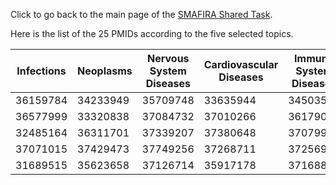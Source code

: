 
Click to go back to the main page of the [SMAFIRA Shared Task](https://smafira-bf3r.github.io/smafira-st/).

Here is the list of the 25 PMIDs according to the five selected topics.

| Infections | Neoplasms | Nervous System Diseases | Cardiovascular Diseases | Immune System Diseases |
| --- | --- | --- | --- | --- |
|	36159784	| 34233949	| 35709748 | 33635944 | 34503569 |
| 36577999	| 33320838 | 37084732 | 37010266 | 36179018 |
| 32485164	| 36311701 | 37339207 | 37380648 | 37079985 |
| 37071015	| 37429473 | 37749256 | 37268711 | 37256935 |
| 31689515	| 35623658 | 37126714 | 35917178 | 37168850 |


